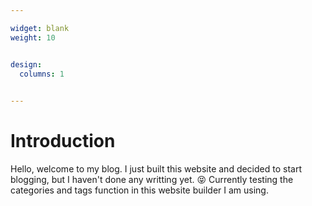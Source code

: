 ```yaml
---

widget: blank
weight: 10


design:
  columns: 1
  

---
```


# Introduction

Hello, welcome to my blog. 
I just built this website and decided to start blogging, but I haven't done any writting yet. 😝
Currently testing the categories and tags function in this website builder I am using.
